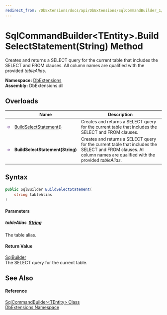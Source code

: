 ```yaml
---
redirect_from: /DbExtensions/docs/api/DbExtensions/SqlCommandBuilder_1/BuildSelectStatement_1.html
---
```


SqlCommandBuilder&lt;TEntity>.BuildSelectStatement(String) Method
=================================================================
Creates and returns a SELECT query for the current table that includes the SELECT and FROM clauses. All column names are qualified with the provided *tableAlias*.
  
**Namespace:** [DbExtensions][1]  
**Assembly:** DbExtensions.dll

Overloads
---------

|                  | Name                             | Description                                                                                                                                                        |
| ---------------- | -------------------------------- | ------------------------------------------------------------------------------------------------------------------------------------------------------------------ |
| ![Public method] | [BuildSelectStatement()][2]      | Creates and returns a SELECT query for the current table that includes the SELECT and FROM clauses.                                                                |
| ![Public method] | **BuildSelectStatement(String)** | Creates and returns a SELECT query for the current table that includes the SELECT and FROM clauses. All column names are qualified with the provided *tableAlias*. |


Syntax
------

```csharp
public SqlBuilder BuildSelectStatement(
	string tableAlias
)
```

#### Parameters

##### *tableAlias*  [String][3]
The table alias.

#### Return Value
[SqlBuilder][4]  
The SELECT query for the current table.

See Also
--------

#### Reference
[SqlCommandBuilder&lt;TEntity> Class][5]  
[DbExtensions Namespace][1]  

[1]: ../README.md
[2]: BuildSelectStatement.md
[3]: https://learn.microsoft.com/dotnet/api/system.string
[4]: ../SqlBuilder/README.md
[5]: README.md
[Public method]: ../../icons/pubmethod.svg "Public method"